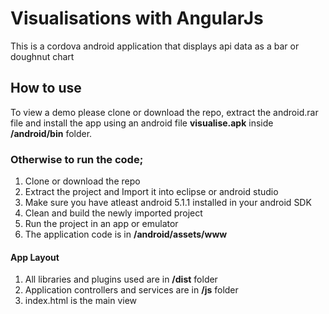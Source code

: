
# Visualisations with AngularJs

This is a cordova android application that displays api data as a bar or doughnut chart

## How to use

To view a demo please clone or download the repo, extract the android.rar file and install the app using an android file **visualise.apk** inside **/android/bin** folder.

### Otherwise to run the code; 

1. Clone or download the repo
2. Extract the project and Import it into eclipse or android studio
3. Make sure you have atleast android 5.1.1 installed in your android SDK
4. Clean and build the newly imported project
5. Run the project in an app or emulator
6. The application code is in **/android/assets/www**

#### App Layout
1. All libraries and plugins used are in **/dist** folder
2. Application controllers and services are in **/js** folder
3. index.html is the main view
